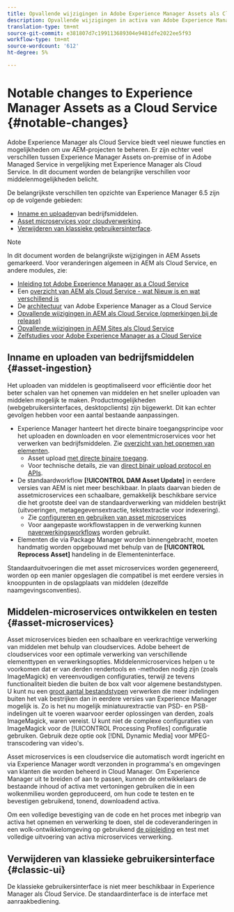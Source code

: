 ```yaml
---
title: Opvallende wijzigingen in Adobe Experience Manager Assets als Cloud Service
description: Opvallende wijzigingen in activa van Adobe Experience Managers in AEM Cloud Service in vergelijking met Adobe Experience Manager 6.5.
translation-type: tm+mt
source-git-commit: e381807d7c199113689304e9481dfe2022ee5f93
workflow-type: tm+mt
source-wordcount: '612'
ht-degree: 5%

---
```



# Notable changes to Experience Manager Assets as a Cloud Service {#notable-changes}

Adobe Experience Manager als Cloud Service biedt veel nieuwe functies en mogelijkheden om uw AEM-projecten te beheren. Er zijn echter veel verschillen tussen Experience Manager Assets on-premise of in Adobe Managed Service in vergelijking met Experience Manager als Cloud Service. In dit document worden de belangrijke verschillen voor middelenmogelijkheden belicht.

De belangrijkste verschillen ten opzichte van Experience Manager 6.5 zijn op de volgende gebieden:

* [Inname en uploaden](#asset-ingestion)van bedrijfsmiddelen.
* [Asset microservices voor cloudverwerking](#asset-microservices).
* [Verwijderen van klassieke gebruikersinterface](#classic-ui).

>[!NOTE]
>In dit document worden de belangrijkste wijzigingen in AEM Assets gemarkeerd. Voor veranderingen algemeen in AEM als Cloud Service, en andere modules, zie:
>
>* [Inleiding tot Adobe Experience Manager as a Cloud Service](/help/overview/introduction.md)
>* Een [overzicht van AEM als Cloud Service - wat Nieuw is en wat verschillend is](/help/overview/what-is-new-and-different.md)
>* De [architectuur](/help/core-concepts/architecture.md) van Adobe Experience Manager as a Cloud Service
>* [Opvallende wijzigingen in AEM als Cloud Service (opmerkingen bij de release)](/help/release-notes/aem-cloud-changes.md)
>* [Opvallende wijzigingen in AEM Sites als Cloud Service](/help/sites-cloud/sites-cloud-changes.md)
>* [Zelfstudies voor Adobe Experience Manager as a Cloud Service](https://docs.adobe.com/content/help/en/experience-manager-learn/cloud-service/overview.html)


## Inname en uploaden van bedrijfsmiddelen {#asset-ingestion}

Het uploaden van middelen is geoptimaliseerd voor efficiëntie door het beter schalen van het opnemen van middelen en het sneller uploaden van middelen mogelijk te maken. Productmogelijkheden (webgebruikersinterfaces, desktopclients) zijn bijgewerkt. Dit kan echter gevolgen hebben voor een aantal bestaande aanpassingen.

* Experience Manager hanteert het directe binaire toegangsprincipe voor het uploaden en downloaden en voor elementmicroservices voor het verwerken van bedrijfsmiddelen. Zie [overzicht van het opnemen van elementen](/help/assets/asset-microservices-overview.md).
   * Asset upload [met directe binaire toegang](/help/assets/asset-microservices-overview.md#asset-upload-with-direct-binary-access).
   * Voor technische details, zie van [direct binair upload protocol en APIs](/help/assets/developer-reference-material-apis.md#overview-binary-upload).
* De standaardworkflow **[!UICONTROL DAM Asset Update]** in eerdere versies van AEM is niet meer beschikbaar. In plaats daarvan bieden de assetmicroservices een schaalbare, gemakkelijk beschikbare service die het grootste deel van de standaardverwerking van middelen bestrijkt (uitvoeringen, metagegevensextractie, tekstextractie voor indexering).
   * Zie [configureren en gebruiken van asset microservices](/help/assets/asset-microservices-configure-and-use.md)
   * Voor aangepaste workflowstappen in de verwerking kunnen [naverwerkingsworkflows](/help/assets/asset-microservices-configure-and-use.md#post-processing-workflows) worden gebruikt.
* Elementen die via Package Manager worden binnengebracht, moeten handmatig worden opgebouwd met behulp van de **[!UICONTROL Reprocess Asset]** handeling in de Elementeninterface.

Standaarduitvoeringen die met asset microservices worden gegenereerd, worden op een manier opgeslagen die compatibel is met eerdere versies in knooppunten in de opslagplaats van middelen (dezelfde naamgevingsconventies).

## Middelen-microservices ontwikkelen en testen {#asset-microservices}

Asset microservices bieden een schaalbare en veerkrachtige verwerking van middelen met behulp van cloudservices. Adobe beheert de cloudservices voor een optimale verwerking van verschillende elementtypen en verwerkingsopties. Middelenmicroservices helpen u te voorkomen dat er van derden rendertools en -methoden nodig zijn (zoals ImageMagick) en vereenvoudigen configuraties, terwijl ze tevens functionaliteit bieden die buiten de box valt voor algemene bestandstypen. U kunt nu een [groot aantal bestandstypen](/help/assets/file-format-support.md) verwerken die meer indelingen buiten het vak bestrijken dan in eerdere versies van Experience Manager mogelijk is. Zo is het nu mogelijk miniatuurextractie van PSD- en PSB-indelingen uit te voeren waarvoor eerder oplossingen van derden, zoals ImageMagick, waren vereist. U kunt niet de complexe configuraties van ImageMagick voor de [!UICONTROL Processing Profiles] configuratie gebruiken. Gebruik deze optie ook [!DNL Dynamic Media] voor MPEG-transcodering van video&#39;s.

Asset microservices is een cloudservice die automatisch wordt ingericht en via Experience Manager wordt verzonden in programma&#39;s en omgevingen van klanten die worden beheerd in Cloud Manager. Om Experience Manager uit te breiden of aan te passen, kunnen de ontwikkelaars de bestaande inhoud of activa met vertoningen gebruiken die in een wolkenmilieu worden geproduceerd, om hun code te testen en te bevestigen gebruikend, tonend, downloadend activa.

Om een volledige bevestiging van de code en het proces met inbegrip van activa het opnemen en verwerking te doen, stel de codeveranderingen in een wolk-ontwikkelomgeving op gebruikend [de pijpleiding](/help/implementing/cloud-manager/configure-pipeline.md) en test met volledige uitvoering van activa microservices verwerking.

## Verwijderen van klassieke gebruikersinterface {#classic-ui}

De klassieke gebruikersinterface is niet meer beschikbaar in Experience Manager als Cloud Service. De standaardinterface is de interface met aanraakbediening.
